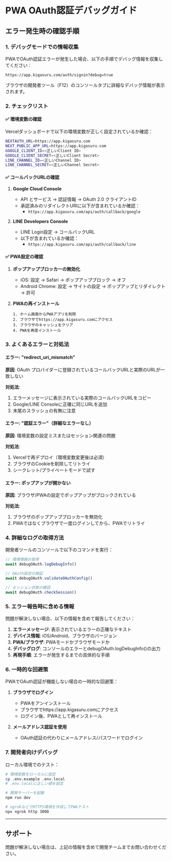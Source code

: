 # PWA OAuth認証デバッグガイド

## エラー発生時の確認手順

### 1. デバッグモードでの情報収集

PWAでOAuth認証エラーが発生した場合、以下の手順でデバッグ情報を収集してください：

```
https://app.kigasuru.com/auth/signin?debug=true
```

ブラウザの開発者ツール（F12）のコンソールタブに詳細なデバッグ情報が表示されます。

### 2. チェックリスト

#### ✅ 環境変数の確認

Vercelダッシュボードで以下の環境変数が正しく設定されているか確認：

```bash
NEXTAUTH_URL=https://app.kigasuru.com
NEXT_PUBLIC_APP_URL=https://app.kigasuru.com
GOOGLE_CLIENT_ID=<正しいClient ID>
GOOGLE_CLIENT_SECRET=<正しいClient Secret>
LINE_CHANNEL_ID=<正しいChannel ID>
LINE_CHANNEL_SECRET=<正しいChannel Secret>
```

#### ✅ コールバックURLの確認

1. **Google Cloud Console**
   - API とサービス → 認証情報 → OAuth 2.0 クライアントID
   - 承認済みのリダイレクトURIに以下が含まれているか確認：
     - `https://app.kigasuru.com/api/auth/callback/google`

2. **LINE Developers Console**
   - LINE Login設定 → コールバックURL
   - 以下が含まれているか確認：
     - `https://app.kigasuru.com/api/auth/callback/line`

#### ✅ PWA設定の確認

1. **ポップアップブロッカーの無効化**
   - iOS: 設定 → Safari → ポップアップブロック → オフ
   - Android Chrome: 設定 → サイトの設定 → ポップアップとリダイレクト → 許可

2. **PWAの再インストール**
   ```
   1. ホーム画面からPWAアプリを削除
   2. ブラウザでhttps://app.kigasuru.comにアクセス
   3. ブラウザのキャッシュをクリア
   4. PWAを再度インストール
   ```

### 3. よくあるエラーと対処法

#### エラー: "redirect_uri_mismatch"

**原因**: OAuth プロバイダーに登録されているコールバックURLと実際のURLが一致しない

**対処法**:
1. エラーメッセージに表示されている実際のコールバックURLをコピー
2. Google/LINE Consoleに正確に同じURLを追加
3. 末尾のスラッシュの有無に注意

#### エラー: "認証エラー"（詳細なエラーなし）

**原因**: 環境変数の設定ミスまたはセッション関連の問題

**対処法**:
1. Vercelで再デプロイ（環境変数変更後は必須）
2. ブラウザのCookieを削除してリトライ
3. シークレット/プライベートモードで試す

#### エラー: ポップアップが開かない

**原因**: ブラウザ/PWAの設定でポップアップがブロックされている

**対処法**:
1. ブラウザのポップアップブロッカーを無効化
2. PWAではなくブラウザで一度ログインしてから、PWAでリトライ

### 4. 詳細なログの取得方法

開発者ツールのコンソールで以下のコマンドを実行：

```javascript
// 環境情報の取得
await debugOAuth.logDebugInfo()

// OAuth設定の検証
await debugOAuth.validateOAuthConfig()

// セッション状態の確認
await debugOAuth.checkSession()
```

### 5. エラー報告時に含める情報

問題が解決しない場合、以下の情報を含めて報告してください：

1. **エラーメッセージ**: 表示されているエラーの正確なテキスト
2. **デバイス情報**: iOS/Android、ブラウザのバージョン
3. **PWA/ブラウザ**: PWAモードかブラウザモードか
4. **デバッグログ**: コンソールのエラーとdebugOAuth.logDebugInfo()の出力
5. **再現手順**: エラーが発生するまでの具体的な手順

### 6. 一時的な回避策

PWAでOAuth認証が機能しない場合の一時的な回避策：

1. **ブラウザでログイン**
   - PWAをアンインストール
   - ブラウザでhttps://app.kigasuru.comにアクセス
   - ログイン後、PWAとして再インストール

2. **メールアドレス認証を使用**
   - OAuth認証の代わりにメールアドレス/パスワードでログイン

### 7. 開発者向けデバッグ

ローカル環境でのテスト：

```bash
# 環境変数をローカルに設定
cp .env.example .env.local
# .env.localに正しい値を設定

# 開発サーバーを起動
npm run dev

# ngrokなどでHTTPS環境を作成してPWAテスト
npx ngrok http 3000
```

---

## サポート

問題が解決しない場合は、上記の情報を含めて開発チームまでお問い合わせください。